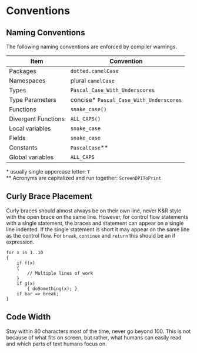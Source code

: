 # Conventions

## Naming Conventions

The following naming conventions are enforced by compiler warnings.

| Item                | Convention                              |
| ------------------- | --------------------------------------- |
| Packages            | `dotted.camelCase`                      |
| Namespaces          | plural `camelCase`                      |
| Types               | `Pascal_Case_With_Underscores`          |
| Type Parameters     | concise* `Pascal_Case_With_Underscores` |
| Functions           | `snake_case()`                          |
| Divergent Functions | `ALL_CAPS()`                            |
| Local variables     | `snake_case`                            |
| Fields              | `snake_case`                            |
| Constants           | `PascalCase`**                            |
| Global variables    | `ALL_CAPS`                              |
\* usually single uppercase letter: `T`<br>
\*\* Acronyms are capitalized and run together: `ScreenDPIToPrint`

## Curly Brace Placement

Curly braces should almost always be on their own line, never K&R style with the open brace on the same line. However, for control flow statements with a single statement, the braces and statement can appear on a single line indented. If the single statement is short it may appear on the same line as the control flow. For `break`, `continue` and `return` this should be an if expression.

```adamant
for x in 1..10
{
    if f(x)
    {
        // Multiple lines of work
    }
    if g(x)
        { doSomething(x); }
    if bar => break;
}
```

## Code Width

Stay within 80 characters most of the time, never go beyond 100. This is not because of what fits on screen, but rather, what humans can easily read and which parts of text humans focus on.
